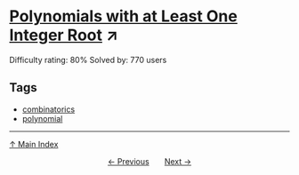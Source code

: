# [Polynomials with at Least One Integer Root](https://projecteuler.net/problem=269) ↗️

Difficulty rating: 80%
Solved by: 770 users
## Tags

- [combinatorics](../tags/combinatorics.md)
- [polynomial](../tags/polynomial.md)



---

[↑ Main Index](../README.md)


<div align=center><a href='268.md'>← Previous</a> &nbsp;&nbsp; &nbsp;&nbsp;  <a href='270.md'>Next →</a></div>
